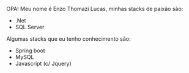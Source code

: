 OPA! Meu nome é Enzo Thomazi Lucas, minhas stacks de paixão são:
- .Net
- SQL Server

Algumas stacks que eu tenho conhecimento são:
- Spring boot
- MySQL
- Javascript (c/ Jquery)
